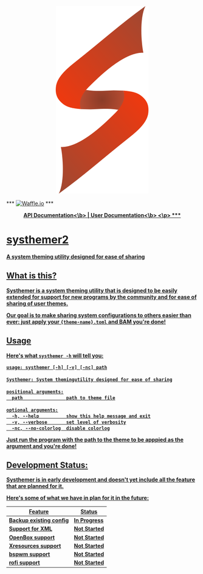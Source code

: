 <p align="center"><img src="https://github.com/Javyre/systhemer2/raw/master/assets/SysthemerLogoNoCirle.png" alt="Systhemer"/></p>
***
<a href="https://waffle.io/Javyre/systhemer"><img src="https://badge.waffle.io/Javyre/systhemer2.png?label=ready&title=Ready" alt="Waffle.io"></a>
***
<p align="center">
<b><a href="http://systhemer2.readthedocs.io">API Documentation<a\><\b>
|
<b><a href="http://systhemer2.readthedocs.io">User Documentation<a\><\b>
<\p>
***

# systhemer2
A system theming utility designed for ease of sharing

## What is this?
Systhemer is a system theming utility that is designed to be easily
extended for support for new programs by the community and for ease 
of sharing of user themes. 

Our goal is to make sharing system configurations to others easier than
ever: just apply your `{theme-name}.toml` and BAM you're done!

## Usage
Here's what `systhemer -h` will tell you:
```
usage: systhemer [-h] [-v] [-nc] path

Systhemer: System themingutility designed for ease of sharing

positional arguments:
  path                path to theme file

optional arguments:
  -h, --help          show this help message and exit
  -v, --verbose       set level of verbosity
  -nc, --no-colorlog  disable colorlog

```

Just run the program with the path to the theme to be apppied as the argument and you're done!

## Development Status:
Systhemer is in early development and doesn't yet include all the feature that are planned for it.

Here's some of what we have in plan for it in the future:

| Feature | Status |
|---------|--------|
| Backup existing config | In Progress |
| Support for XML | Not Started |
| OpenBox support | Not Started |
| Xresources support | Not Started |
| bspwm support | Not Started |
| rofi support | Not Started |

